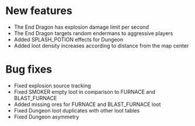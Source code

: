 # New features
* The End Dragon has explosion damage limit per second
* The End Dragon targets random endermans to aggressive players
* Added SPLASH_POTION effects for Dungeon
* Added loot density increases according to distance from the map center
# Bug fixes
* Fixed explosion source tracking
* Fixed SMOKER empty loot in comparison to FURNACE and BLAST_FURNACE
* Added missing ores for FURNACE and BLAST_FURNACE loot
* Fixed Dungeon loot duplicates with other loot tables
* Fixed Dungeon asymmetry